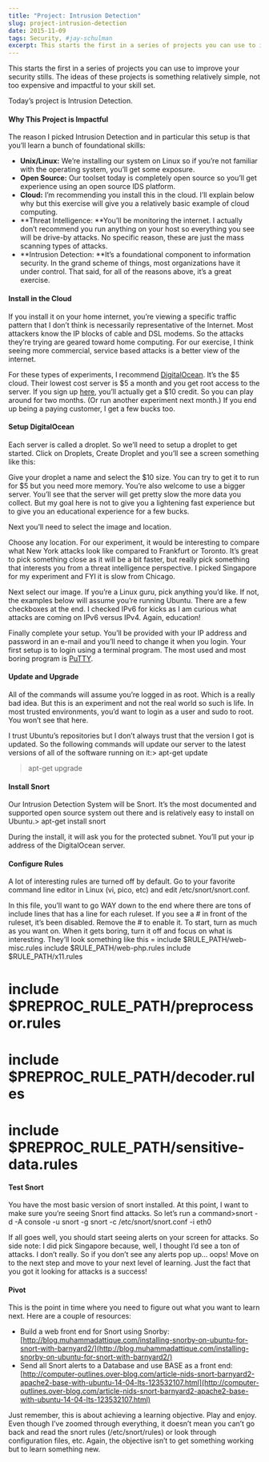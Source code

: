 ```yaml
---
title: "Project: Intrusion Detection"
slug: project-intrusion-detection
date: 2015-11-09
tags: Security, #jay-schulman
excerpt: This starts the first in a series of projects you can use to improve your security stills. The ideas of these projects is something…
---
```


This starts the first in a series of projects you can use to improve your security stills. The ideas of these projects is something relatively simple, not too expensive and impactful to your skill set.

Today’s project is Intrusion Detection.

#### Why This Project is Impactful

The reason I picked Intrusion Detection and in particular this setup is that you’ll learn a bunch of foundational skills:

- **Unix/Linux:** We’re installing our system on Linux so if you’re not familiar with the operating system, you’ll get some exposure.
- **Open Source:** Our toolset today is completely open source so you’ll get experience using an open source IDS platform.
- **Cloud:** I’m recommending you install this in the cloud. I’ll explain below why but this exercise will give you a relatively basic example of cloud computing.
- **Threat Intelligence: **You’ll be monitoring the internet. I actually don’t recommend you run anything on your host so everything you see will be drive-by attacks. No specific reason, these are just the mass scanning types of attacks.
- **Intrusion Detection: **It’s a foundational component to information security. In the grand scheme of things, most organizations have it under control. That said, for all of the reasons above, it’s a great exercise.

#### Install in the Cloud

If you install it on your home internet, you’re viewing a specific traffic pattern that I don’t think is necessarily representative of the Internet. Most attackers know the IP blocks of cable and DSL modems. So the attacks they’re trying are geared toward home computing. For our exercise, I think seeing more commercial, service based attacks is a better view of the internet.

For these types of experiments, I recommend [DigitalOcean](https://www.jayschulman.com/go/digitalocean-6/). It’s the $5 cloud. Their lowest cost server is $5 a month and you get root access to the server. If you sign up [here](https://www.jayschulman.com/go/digitalocean-6/), you’ll actually get a $10 credit. So you can play around for two months. (Or run another experiment next month.) If you end up being a paying customer, I get a few bucks too.

#### Setup DigitalOcean

Each server is called a droplet. So we’ll need to setup a droplet to get started. Click on Droplets, Create Droplet and you’ll see a screen something like this:

Give your droplet a name and select the $10 size. You can try to get it to run for $5 but you need more memory. You’re also welcome to use a bigger server. You’ll see that the server will get pretty slow the more data you collect. But my goal here is not to give you a lightening fast experience but to give you an educational experience for a few bucks.

Next you’ll need to select the image and location.

Choose any location. For our experiment, it would be interesting to compare what New York attacks look like compared to Frankfurt or Toronto. It’s great to pick something close as it will be a bit faster, but really pick something that interests you from a threat intelligence perspective. I picked Singapore for my experiment and FYI it is slow from Chicago.

Next select our image. If you’re a Linux guru, pick anything you’d like. If not, the examples below will assume you’re running Ubuntu. There are a few checkboxes at the end. I checked IPv6 for kicks as I am curious what attacks are coming on IPv6 versus IPv4. Again, education!

Finally complete your setup. You’ll be provided with your IP address and password in an e-mail and you’ll need to change it when you login. Your first setup is to login using a terminal program. The most used and most boring program is [PuTTY](http://www.chiark.greenend.org.uk/~sgtatham/putty/download.html).

#### Update and Upgrade

All of the commands will assume you’re logged in as root. Which is a really bad idea. But this is an experiment and not the real world so such is life. In most trusted environments, you’d want to login as a user and sudo to root. You won’t see that here.

I trust Ubuntu’s repositories but I don’t always trust that the version I got is updated. So the following commands will update our server to the latest versions of all of the software running on it:> apt-get update
> apt-get upgrade

#### Install Snort

Our Intrusion Detection System will be Snort. It’s the most documented and supported open source system out there and is relatively easy to install on Ubuntu.> apt-get install snort

During the install, it will ask you for the protected subnet. You’ll put your ip address of the DigitalOcean server.

#### Configure Rules

A lot of interesting rules are turned off by default. Go to your favorite command line editor in Linux (vi, pico, etc) and edit /etc/snort/snort.conf.

In this file, you’ll want to go WAY down to the end where there are tons of include lines that has a line for each ruleset. If you see a # in front of the ruleset, it’s been disabled. Remove the # to enable it. To start, turn as much as you want on. When it gets boring, turn it off and focus on what is interesting. They’ll look something like this = include $RULE_PATH/web-misc.rules
include $RULE_PATH/web-php.rules
include $RULE_PATH/x11.rules
# include $PREPROC_RULE_PATH/preprocessor.rules
# include $PREPROC_RULE_PATH/decoder.rules
# include $PREPROC_RULE_PATH/sensitive-data.rules

#### Test Snort

You have the most basic version of snort installed. At this point, I want to make sure you’re seeing Snort find attacks. So let’s run a command>snort -d -A console -u snort -g snort -c /etc/snort/snort.conf -i eth0

If all goes well, you should start seeing alerts on your screen for attacks. So side note: I did pick Singapore because, well, I thought I’d see a ton of attacks. I don’t really. So if you don’t see any alerts pop up… oops! Move on to the next step and move to your next level of learning. Just the fact that you got it looking for attacks is a success!

#### Pivot

This is the point in time where you need to figure out what you want to learn next. Here are a couple of resources:

- Build a web front end for Snort using Snorby: [http://blog.muhammadattique.com/installing-snorby-on-ubuntu-for-snort-with-barnyard2/](http://blog.muhammadattique.com/installing-snorby-on-ubuntu-for-snort-with-barnyard2/)
- Send all Snort alerts to a Database and use BASE as a front end: [http://computer-outlines.over-blog.com/article-nids-snort-barnyard2-apache2-base-with-ubuntu-14-04-lts-123532107.html](http://computer-outlines.over-blog.com/article-nids-snort-barnyard2-apache2-base-with-ubuntu-14-04-lts-123532107.html)

Just remember, this is about achieving a learning objective. Play and enjoy. Even though I’ve zoomed through everything, it doesn’t mean you can’t go back and read the snort rules (/etc/snort/rules) or look through configuration files, etc. Again, the objective isn’t to get something working but to learn something new.

